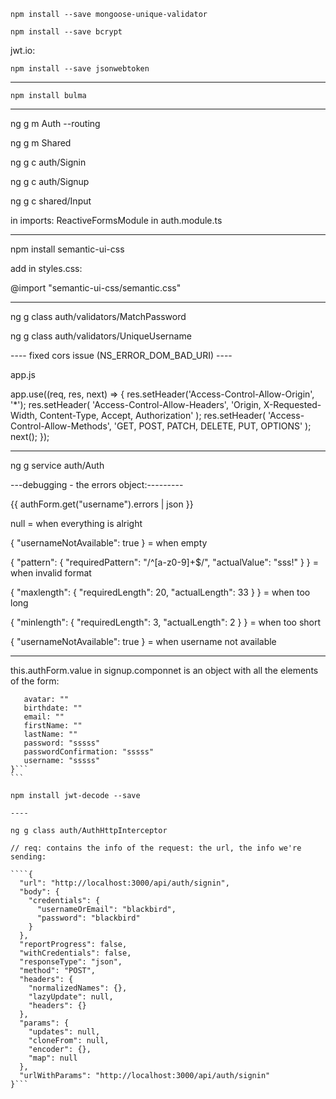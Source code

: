 `npm install --save mongoose-unique-validator`

`npm install --save bcrypt`

jwt.io:

`npm install --save jsonwebtoken`

---

`npm install bulma`

---

ng g m Auth --routing

ng g m Shared

ng g c auth/Signin

ng g c auth/Signup

ng g c shared/Input

in imports: ReactiveFormsModule in auth.module.ts

---

npm install semantic-ui-css

add in styles.css:

@import "semantic-ui-css/semantic.css"

---

ng g class auth/validators/MatchPassword

ng g class auth/validators/UniqueUsername

---- fixed cors issue (NS_ERROR_DOM_BAD_URI) ----

app.js

app.use((req, res, next) => {
res.setHeader('Access-Control-Allow-Origin', '\*');
res.setHeader(
'Access-Control-Allow-Headers',
'Origin, X-Requested-Width, Content-Type, Accept, Authorization'
);
res.setHeader(
'Access-Control-Allow-Methods',
'GET, POST, PATCH, DELETE, PUT, OPTIONS'
);
next();
});

---

ng g service auth/Auth

---debugging - the errors object:---------

{{ authForm.get("username").errors | json }}

null = when everything is alright

{ "usernameNotAvailable": true } = when empty

{ "pattern": { "requiredPattern": "/^[a-z0-9]+$/", "actualValue": "sss!" } } = when invalid format

{ "maxlength": { "requiredLength": 20, "actualLength": 33 } } = when too long

{ "minlength": { "requiredLength": 3, "actualLength": 2 } } = when too short

{ "usernameNotAvailable": true } = when username not available

---

this.authForm.value in signup.componnet is an object with all the elements of the form:

`````{
   avatar: ""
   birthdate: ""
​   email: ""
​   firstName: ""
   lastName: ""
​   password: "sssss"
​   passwordConfirmation: "sssss"
​   username: "sssss"
}```
```

npm install jwt-decode --save

----

ng g class auth/AuthHttpInterceptor

// req: contains the info of the request: the url, the info we're sending:

````{
  "url": "http://localhost:3000/api/auth/signin",
  "body": {
    "credentials": {
      "usernameOrEmail": "blackbird",
      "password": "blackbird"
    }
  },
  "reportProgress": false,
  "withCredentials": false,
  "responseType": "json",
  "method": "POST",
  "headers": {
    "normalizedNames": {},
    "lazyUpdate": null,
    "headers": {}
  },
  "params": {
    "updates": null,
    "cloneFrom": null,
    "encoder": {},
    "map": null
  },
  "urlWithParams": "http://localhost:3000/api/auth/signin"
}```
`````
